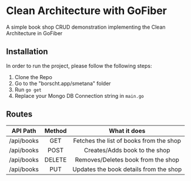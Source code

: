 # Clean Architecture with GoFiber

A simple book shop CRUD demonstration implementing the Clean Architecture in GoFiber

## Installation

In order to run the project, please follow the following steps:

1. Clone the Repo
2. Go to the "borscht.app/smetana" folder
3. Run `go get`
4. Replace your Mongo DB Connection string in `main.go`

## Routes

|  API Path  | Method |               What it does              |
|:----------:|:------:|:---------------------------------------:|
| /api/books |   GET  | Fetches the list of books from the shop |
| /api/books |  POST  |      Creates/Adds book to the shop      |
| /api/books | DELETE |    Removes/Deletes book from the shop   |
| /api/books |  PUT |  Updates the book details from the shop |
